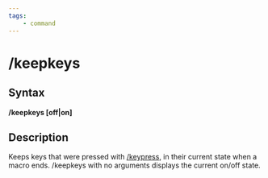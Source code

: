 ```yaml
---
tags:
    - command
---
```

# /keepkeys

## Syntax

**/keepkeys [off\|on]**

## Description

Keeps keys that were pressed with [/keypress](keypress.md), in their current state when a macro ends. /keepkeys with no arguments displays the current on/off state.

